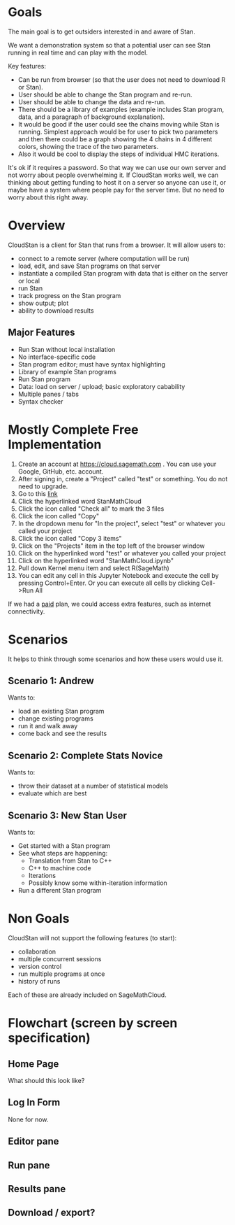 <!--
A functional specification describes how a product will work entirely from the user's perspective. It doesn't care how the thing is implemented. It talks about features. It specifies screens, menus, dialogs, and so on. 

1.    To let the developers know what to build.
2.    To let the testers know what tests to run.
3.    To let stakeholders know what they are getting.
-->

# Goals

The main goal is to get outsiders interested in and aware of Stan.

We want a demonstration system so that a potential user can see Stan running in real time and can play with the model.

Key features:
- Can be run from browser (so that the user does not need to download R or Stan).
- User should be able to change the Stan program and re-run.
- User should be able to change the data and re-run.
- There should be a library of examples (example includes Stan program, data, and a paragraph of background explanation).
- It would be good if the user could see the chains moving while Stan is running.  Simplest approach would be for user to pick two parameters and then there could be a graph showing the 4 chains in 4 different colors, showing the trace of the two parameters.
- Also it would be cool to display the steps of individual HMC iterations.

It's ok if it requires a password.  So that way we can use our own server and not worry about people overwhelming it.  If CloudStan works well, we can thinking about getting funding to host it on a server so anyone can use it, or maybe have a system where people pay for the server time.  But no need to worry about this right away.

# Overview

CloudStan is a client for Stan that runs from a browser. It will allow users to:

- connect to a remote server (where computation will be run)
- load, edit, and save Stan programs on that server
- instantiate a compiled Stan program with data that is either on the server or local
- run Stan
- track progress on the Stan program
- show output; plot
- ability to download results


## Major Features

- Run Stan without local installation
- No interface-specific code
- Stan program editor; must have syntax highlighting
- Library of example Stan programs
- Run Stan program
- Data: load on server / upload; basic exploratory cabability
- Multiple panes / tabs
- Syntax checker

# Mostly Complete Free Implementation

1. Create an account at https://cloud.sagemath.com . You can use your Google, GitHub, etc. account.
2. After signing in, create a "Project" called "test" or something. You do not need to upgrade.
3. Go to this [link](https://cloud.sagemath.com/projects/9cead8b7-e246-4ed2-b46f-9ad93dff442f)
4. Click the hyperlinked word StanMathCloud 
5. Click the icon called "Check all" to mark the 3 files
6. Click the icon called "Copy"
7. In the dropdown menu for "In the project", select "test" or whatever you called your project
8. Click the icon called "Copy 3 items"
9. Click on the "Projects" item in the top left of the browser window
10. Click on the hyperlinked word "test" or whatever you called your project
11. Click on the hyperlinked word "StanMathCloud.ipynb"
12. Pull down Kernel menu item and select R(SageMath)
13. You can edit any cell in this Jupyter Notebook and execute the cell by pressing Control+Enter. Or you can execute all cells by clicking Cell->Run All

If we had a [paid](https://cloud.sagemath.com/policies/pricing.html) plan, we could access extra features, such as internet connectivity. 

# Scenarios

It helps to think through some scenarios and how these users would use it.

## Scenario 1: Andrew

Wants to:

- load an existing Stan program
- change existing programs
- run it and walk away
- come back and see the results


## Scenario 2: Complete Stats Novice


Wants to:

- throw their dataset at a number of statistical models
- evaluate which are best


## Scenario 3: New Stan User

Wants to:

- Get started with a Stan program
- See what steps are happening:
    * Translation from Stan to C++
    * C++ to machine code
    * Iterations
    * Possibly know some within-iteration information
- Run a different Stan program


# Non Goals

CloudStan will not support the following features (to start):

- collaboration
- multiple concurrent sessions
- version control
- run multiple programs at once
- history of runs

Each of these are already included on SageMathCloud.

# Flowchart (screen by screen specification)


## Home Page

What should this look like?

## Log In Form

None for now.


## Editor pane

## Run pane

## Results pane

## Download / export?





